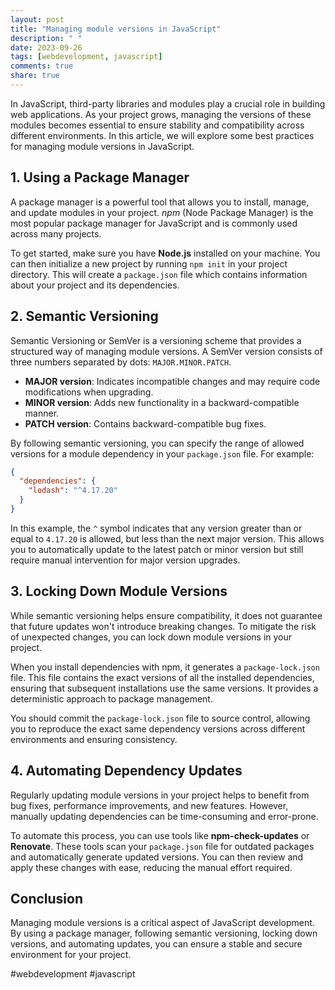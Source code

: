 ```yaml
---
layout: post
title: "Managing module versions in JavaScript"
description: " "
date: 2023-09-26
tags: [webdevelopment, javascript]
comments: true
share: true
---
```


In JavaScript, third-party libraries and modules play a crucial role in building web applications. As your project grows, managing the versions of these modules becomes essential to ensure stability and compatibility across different environments. In this article, we will explore some best practices for managing module versions in JavaScript.

## 1. Using a Package Manager

A package manager is a powerful tool that allows you to install, manage, and update modules in your project. *npm* (Node Package Manager) is the most popular package manager for JavaScript and is commonly used across many projects.

To get started, make sure you have **Node.js** installed on your machine. You can then initialize a new project by running `npm init` in your project directory. This will create a `package.json` file which contains information about your project and its dependencies.

## 2. Semantic Versioning

Semantic Versioning or SemVer is a versioning scheme that provides a structured way of managing module versions. A SemVer version consists of three numbers separated by dots: `MAJOR.MINOR.PATCH`.

- **MAJOR version**: Indicates incompatible changes and may require code modifications when upgrading.
- **MINOR version**: Adds new functionality in a backward-compatible manner.
- **PATCH version**: Contains backward-compatible bug fixes.

By following semantic versioning, you can specify the range of allowed versions for a module dependency in your `package.json` file. For example:

```json
{
  "dependencies": {
    "lodash": "^4.17.20"
  }
}
```

In this example, the `^` symbol indicates that any version greater than or equal to `4.17.20` is allowed, but less than the next major version. This allows you to automatically update to the latest patch or minor version but still require manual intervention for major version upgrades.

## 3. Locking Down Module Versions

While semantic versioning helps ensure compatibility, it does not guarantee that future updates won't introduce breaking changes. To mitigate the risk of unexpected changes, you can lock down module versions in your project.

When you install dependencies with npm, it generates a `package-lock.json` file. This file contains the exact versions of all the installed dependencies, ensuring that subsequent installations use the same versions. It provides a deterministic approach to package management.

You should commit the `package-lock.json` file to source control, allowing you to reproduce the exact same dependency versions across different environments and ensuring consistency.

## 4. Automating Dependency Updates

Regularly updating module versions in your project helps to benefit from bug fixes, performance improvements, and new features. However, manually updating dependencies can be time-consuming and error-prone.

To automate this process, you can use tools like **npm-check-updates** or **Renovate**. These tools scan your `package.json` file for outdated packages and automatically generate updated versions. You can then review and apply these changes with ease, reducing the manual effort required.

## Conclusion

Managing module versions is a critical aspect of JavaScript development. By using a package manager, following semantic versioning, locking down versions, and automating updates, you can ensure a stable and secure environment for your project.

#webdevelopment #javascript